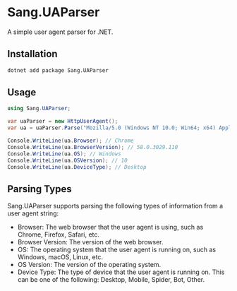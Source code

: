 # Sang.UAParser

A simple user agent parser for .NET.

## Installation

```bash
dotnet add package Sang.UAParser
```

## Usage

```csharp
using Sang.UAParser;

var uaParser = new HttpUserAgent();
var ua = uaParser.Parse("Mozilla/5.0 (Windows NT 10.0; Win64; x64) AppleWebKit/537.36 (KHTML, like Gecko) Chrome/58.0.3029.110 Safari/537.3");

Console.WriteLine(ua.Browser); // Chrome
Console.WriteLine(ua.BrowserVersion); // 58.0.3029.110
Console.WriteLine(ua.OS); // Windows
Console.WriteLine(ua.OSVersion); // 10
Console.WriteLine(ua.DeviceType); // Desktop

```

## Parsing Types

Sang.UAParser supports parsing the following types of information from a user agent string:

- Browser: The web browser that the user agent is using, such as Chrome, Firefox, Safari, etc.
- Browser Version: The version of the web browser.
- OS: The operating system that the user agent is running on, such as Windows, macOS, Linux, etc.
- OS Version: The version of the operating system.
- Device Type: The type of device that the user agent is running on. This can be one of the following: Desktop, Mobile, Spider, Bot, Other.